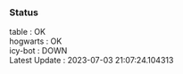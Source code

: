 ### Status


table : OK  
hogwarts : OK  
icy-bot : DOWN  
Latest Update : 2023-07-03 21:07:24.104313
